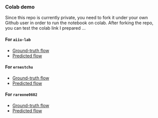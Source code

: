 

### Colab demo
Since this repo is currently private, you need to fork it under your own Github user in order to run the notebook on colab.
After forking the repo, you can test the colab link I prepared ...

#### For `aiiu-lab`
- [Ground-truth flow](https://colab.research.google.com/github/aiiu-lab/MeDM/blob/main/colabs/gt_flow.ipynb)
- [Predicted flow](https://colab.research.google.com/github/aiiu-lab/MeDM/blob/main/colabs/pred_flow.ipynb)

#### For `ernestchu`
- [Ground-truth flow](https://colab.research.google.com/github/ernestchu/MeDM/blob/main/colabs/gt_flow.ipynb)
- [Predicted flow](https://colab.research.google.com/github/ernestchu/MeDM/blob/main/colabs/pred_flow.ipynb)

#### For `rareone0602`
- [Ground-truth flow](https://colab.research.google.com/github/rareone0602/MeDM/blob/main/colabs/gt_flow.ipynb)
- [Predicted flow](https://colab.research.google.com/github/rareone0602/MeDM/blob/main/colabs/pred_flow.ipynb)

